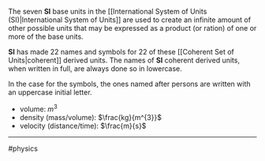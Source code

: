 The seven **SI** base units in the [[International System of Units (SI)|International System of Units]] are used to create an infinite amount of other possible units that may be expressed as a product (or ration) of one or more of the base units.

**SI** has made 22 names and symbols for 22 of these [[Coherent Set of Units|coherent]] derived units. The names of **SI** coherent derived units, when written in full, are always done so in lowercase.

In the case for the symbols, the ones named after persons are written with an uppercase initial letter.

- volume: $m^{3}$
- density (mass/volume): $\frac{kg}{m^{3}}$
- velocity (distance/time): $\frac{m}{s}$


---
#physics 